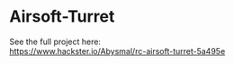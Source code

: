 # Airsoft-Turret
See the full project here:
<br>
https://www.hackster.io/Abysmal/rc-airsoft-turret-5a495e
